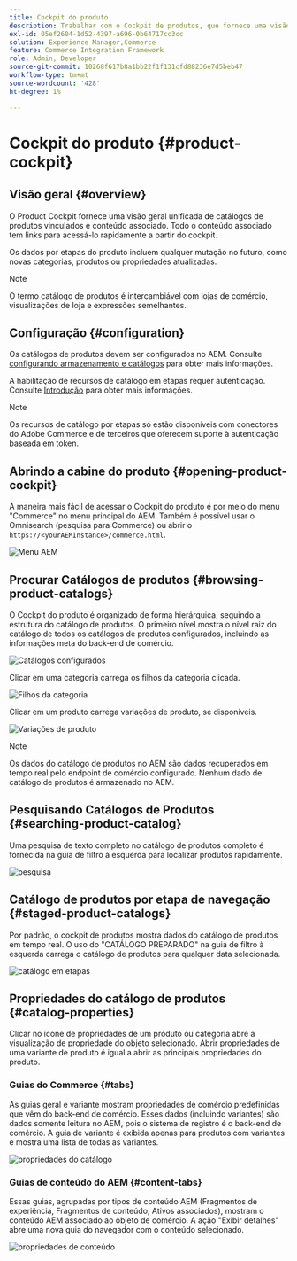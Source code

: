 ```yaml
---
title: Cockpit do produto
description: Trabalhar com o Cockpit de produtos, que fornece uma visão geral unificada de catálogos de produtos vinculados e conteúdo associado.
exl-id: 05ef2604-1d52-4397-a696-0b64717cc3cc
solution: Experience Manager,Commerce
feature: Commerce Integration Framework
role: Admin, Developer
source-git-commit: 10268f617b8a1bb22f1f131cfd88236e7d5beb47
workflow-type: tm+mt
source-wordcount: '428'
ht-degree: 1%

---
```


# Cockpit do produto {#product-cockpit}

## Visão geral {#overview}

O Product Cockpit fornece uma visão geral unificada de catálogos de produtos vinculados e conteúdo associado. Todo o conteúdo associado tem links para acessá-lo rapidamente a partir do cockpit.

Os dados por etapas do produto incluem qualquer mutação no futuro, como novas categorias, produtos ou propriedades atualizadas.

>[!NOTE]
>
>O termo catálogo de produtos é intercambiável com lojas de comércio, visualizações de loja e expressões semelhantes.

## Configuração {#configuration}

Os catálogos de produtos devem ser configurados no AEM. Consulte [configurando armazenamento e catálogos](/help/commerce/cif/getting-started.md#catalog) para obter mais informações.

A habilitação de recursos de catálogo em etapas requer autenticação. Consulte [Introdução](/help/commerce/cif/getting-started.md) para obter mais informações.

>[!NOTE]
>
>Os recursos de catálogo por etapas só estão disponíveis com conectores do Adobe Commerce e de terceiros que oferecem suporte à autenticação baseada em token.

## Abrindo a cabine do produto {#opening-product-cockpit}

A maneira mais fácil de acessar o Cockpit do produto é por meio do menu &quot;Commerce&quot; no menu principal do AEM. Também é possível usar o Omnisearch (pesquisa para Commerce) ou abrir o `https://<yourAEMInstance>/commerce.html`.

![Menu AEM](/help/commerce/cif/assets/aem-menu.png)

## Procurar Catálogos de produtos {#browsing-product-catalogs}

O Cockpit do produto é organizado de forma hierárquica, seguindo a estrutura do catálogo de produtos. O primeiro nível mostra o nível raiz do catálogo de todos os catálogos de produtos configurados, incluindo as informações meta do back-end de comércio.

![Catálogos configurados](/help/commerce/cif/assets/catalog-overview.png)

Clicar em uma categoria carrega os filhos da categoria clicada.

![Filhos da categoria](/help/commerce/cif/assets/catalog-category-children.png)

Clicar em um produto carrega variações de produto, se disponíveis.

![Variações de produto](/help/commerce/cif/assets/catalog-product-variation.png)

>[!NOTE]
>
>Os dados do catálogo de produtos no AEM são dados recuperados em tempo real pelo endpoint de comércio configurado. Nenhum dado de catálogo de produtos é armazenado no AEM.

## Pesquisando Catálogos de Produtos {#searching-product-catalog}

Uma pesquisa de texto completo no catálogo de produtos completo é fornecida na guia de filtro à esquerda para localizar produtos rapidamente.

![pesquisa](/help/commerce/cif/assets/search-cockpit.png)

## Catálogo de produtos por etapa de navegação {#staged-product-catalogs}

Por padrão, o cockpit de produtos mostra dados do catálogo de produtos em tempo real. O uso do &quot;CATÁLOGO PREPARADO&quot; na guia de filtro à esquerda carrega o catálogo de produtos para qualquer data selecionada.

![catálogo em etapas](/help/commerce/cif/assets/staged-cockpit.png)

## Propriedades do catálogo de produtos {#catalog-properties}

Clicar no ícone de propriedades de um produto ou categoria abre a visualização de propriedade do objeto selecionado. Abrir propriedades de uma variante de produto é igual a abrir as principais propriedades do produto.

### Guias do Commerce {#tabs}

As guias geral e variante mostram propriedades de comércio predefinidas que vêm do back-end de comércio. Esses dados (incluindo variantes) são dados somente leitura no AEM, pois o sistema de registro é o back-end de comércio. A guia de variante é exibida apenas para produtos com variantes e mostra uma lista de todas as variantes.

![propriedades do catálogo](/help/commerce/cif/assets/catalog-properties.png)

### Guias de conteúdo do AEM {#content-tabs}

Essas guias, agrupadas por tipos de conteúdo AEM (Fragmentos de experiência, Fragmentos de conteúdo, Ativos associados), mostram o conteúdo AEM associado ao objeto de comércio. A ação &quot;Exibir detalhes&quot; abre uma nova guia do navegador com o conteúdo selecionado.

![propriedades de conteúdo](/help/commerce/cif/assets/content-properties.png)
